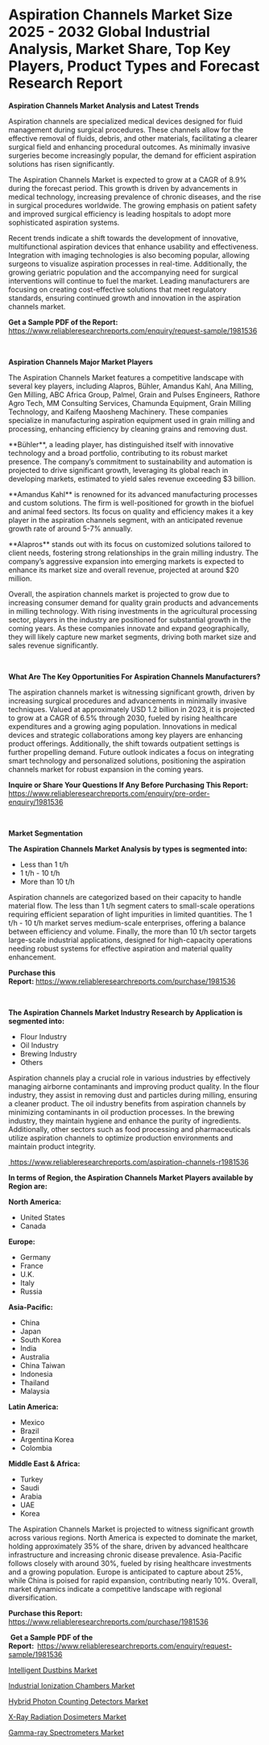 <p><h1>Aspiration Channels Market Size 2025 - 2032 Global Industrial Analysis, Market Share, Top Key Players, Product Types and Forecast Research Report</h1></p><p><strong>Aspiration Channels Market Analysis and Latest Trends</strong></p>
<p><p>Aspiration channels are specialized medical devices designed for fluid management during surgical procedures. These channels allow for the effective removal of fluids, debris, and other materials, facilitating a clearer surgical field and enhancing procedural outcomes. As minimally invasive surgeries become increasingly popular, the demand for efficient aspiration solutions has risen significantly.</p><p>The Aspiration Channels Market is expected to grow at a CAGR of 8.9% during the forecast period. This growth is driven by advancements in medical technology, increasing prevalence of chronic diseases, and the rise in surgical procedures worldwide. The growing emphasis on patient safety and improved surgical efficiency is leading hospitals to adopt more sophisticated aspiration systems.</p><p>Recent trends indicate a shift towards the development of innovative, multifunctional aspiration devices that enhance usability and effectiveness. Integration with imaging technologies is also becoming popular, allowing surgeons to visualize aspiration processes in real-time. Additionally, the growing geriatric population and the accompanying need for surgical interventions will continue to fuel the market. Leading manufacturers are focusing on creating cost-effective solutions that meet regulatory standards, ensuring continued growth and innovation in the aspiration channels market.</p></p>
<p><strong>Get a Sample PDF of the Report:&nbsp;</strong> <a href="https://www.reliableresearchreports.com/enquiry/request-sample/1981536?utm_campaign=16&utm_medium=2&utm_source=Github&utm_content=ia&utm_term=02032025&utm_id=aspiration-channels">https://www.reliableresearchreports.com/enquiry/request-sample/1981536</a></p>
<p>&nbsp;</p>
<p><strong>Aspiration Channels Major Market Players</strong></p>
<p><p>The Aspiration Channels Market features a competitive landscape with several key players, including Alapros, Bühler, Amandus Kahl, Ana Milling, Gen Milling, ABC Africa Group, Palmel, Grain and Pulses Engineers, Rathore Agro Tech, MM Consulting Services, Chamunda Equipment, Grain Milling Technology, and Kaifeng Maosheng Machinery. These companies specialize in manufacturing aspiration equipment used in grain milling and processing, enhancing efficiency by cleaning grains and removing dust.</p><p>**Bühler**, a leading player, has distinguished itself with innovative technology and a broad portfolio, contributing to its robust market presence. The company’s commitment to sustainability and automation is projected to drive significant growth, leveraging its global reach in developing markets, estimated to yield sales revenue exceeding $3 billion.</p><p>**Amandus Kahl** is renowned for its advanced manufacturing processes and custom solutions. The firm is well-positioned for growth in the biofuel and animal feed sectors. Its focus on quality and efficiency makes it a key player in the aspiration channels segment, with an anticipated revenue growth rate of around 5-7% annually.</p><p>**Alapros** stands out with its focus on customized solutions tailored to client needs, fostering strong relationships in the grain milling industry. The company’s aggressive expansion into emerging markets is expected to enhance its market size and overall revenue, projected at around $20 million.</p><p>Overall, the aspiration channels market is projected to grow due to increasing consumer demand for quality grain products and advancements in milling technology. With rising investments in the agricultural processing sector, players in the industry are positioned for substantial growth in the coming years. As these companies innovate and expand geographically, they will likely capture new market segments, driving both market size and sales revenue significantly.</p></p>
<p>&nbsp;</p>
<p><strong>What Are The Key Opportunities For Aspiration Channels Manufacturers?</strong></p>
<p><p>The aspiration channels market is witnessing significant growth, driven by increasing surgical procedures and advancements in minimally invasive techniques. Valued at approximately USD 1.2 billion in 2023, it is projected to grow at a CAGR of 6.5% through 2030, fueled by rising healthcare expenditures and a growing aging population. Innovations in medical devices and strategic collaborations among key players are enhancing product offerings. Additionally, the shift towards outpatient settings is further propelling demand. Future outlook indicates a focus on integrating smart technology and personalized solutions, positioning the aspiration channels market for robust expansion in the coming years.</p></p>
<p><strong>Inquire or Share Your Questions If Any Before Purchasing This Report:</strong> <a href="https://www.reliableresearchreports.com/enquiry/pre-order-enquiry/1981536?utm_campaign=16&utm_medium=2&utm_source=Github&utm_content=ia&utm_term=02032025&utm_id=aspiration-channels">https://www.reliableresearchreports.com/enquiry/pre-order-enquiry/1981536</a></p>
<p>&nbsp;</p>
<p><strong>Market Segmentation</strong></p>
<p><strong>The Aspiration Channels Market Analysis by types is segmented into:</strong></p>
<p><ul><li>Less than 1 t/h</li><li>1 t/h - 10 t/h</li><li>More than 10 t/h</li></ul></p>
<p><p>Aspiration channels are categorized based on their capacity to handle material flow. The less than 1 t/h segment caters to small-scale operations requiring efficient separation of light impurities in limited quantities. The 1 t/h - 10 t/h market serves medium-scale enterprises, offering a balance between efficiency and volume. Finally, the more than 10 t/h sector targets large-scale industrial applications, designed for high-capacity operations needing robust systems for effective aspiration and material quality enhancement.</p></p>
<p><strong>Purchase this Report:&nbsp;</strong><a href="https://www.reliableresearchreports.com/purchase/1981536?utm_campaign=16&utm_medium=2&utm_source=Github&utm_content=ia&utm_term=02032025&utm_id=aspiration-channels">https://www.reliableresearchreports.com/purchase/1981536</a></p>
<p>&nbsp;</p>
<p><strong>The Aspiration Channels Market Industry Research by Application is segmented into:</strong></p>
<p><ul><li>Flour Industry</li><li>Oil Industry</li><li>Brewing Industry</li><li>Others</li></ul></p>
<p><p>Aspiration channels play a crucial role in various industries by effectively managing airborne contaminants and improving product quality. In the flour industry, they assist in removing dust and particles during milling, ensuring a cleaner product. The oil industry benefits from aspiration channels by minimizing contaminants in oil production processes. In the brewing industry, they maintain hygiene and enhance the purity of ingredients. Additionally, other sectors such as food processing and pharmaceuticals utilize aspiration channels to optimize production environments and maintain product integrity.</p></p>
<p><a href="https://www.reliableresearchreports.com/aspiration-channels-r1981536?utm_campaign=16&utm_medium=2&utm_source=Github&utm_content=ia&utm_term=02032025&utm_id=aspiration-channels">&nbsp;https://www.reliableresearchreports.com/aspiration-channels-r1981536</a></p>
<p><strong>In terms of Region, the Aspiration Channels Market Players available by Region are:</strong></p>
<p>
    <p> <strong> North America: </strong>
        <ul>
            <li>United States</li>
            <li>Canada</li>
        </ul>
        </p> 
    <p> <strong> Europe: </strong>
        <ul>
            <li>Germany</li>
            <li>France</li>
            <li>U.K.</li>
            <li>Italy</li>
            <li>Russia</li>
        </ul>
        </p> 
    <p> <strong> Asia-Pacific: </strong>
        <ul>
            <li>China</li>
            <li>Japan</li>
            <li>South Korea</li>
            <li>India</li>
            <li>Australia</li>
            <li>China Taiwan</li>
            <li>Indonesia</li>
            <li>Thailand</li>
            <li>Malaysia</li>
        </ul>
        </p> 
    <p> <strong> Latin America: </strong>
        <ul>
            <li>Mexico</li>
            <li>Brazil</li>
            <li>Argentina Korea</li>
            <li>Colombia</li>
        </ul>
        </p> 
    <p> <strong> Middle East & Africa: </strong>
        <ul>
            <li>Turkey</li>
            <li>Saudi</li>
            <li>Arabia</li>
            <li>UAE</li>
            <li>Korea</li>
        </ul>
    </p>
    </p>
<p><p>The Aspiration Channels Market is projected to witness significant growth across various regions. North America is expected to dominate the market, holding approximately 35% of the share, driven by advanced healthcare infrastructure and increasing chronic disease prevalence. Asia-Pacific follows closely with around 30%, fueled by rising healthcare investments and a growing population. Europe is anticipated to capture about 25%, while China is poised for rapid expansion, contributing nearly 10%. Overall, market dynamics indicate a competitive landscape with regional diversification.</p></p>
<p><strong>Purchase this Report: </strong><a href="https://www.reliableresearchreports.com/purchase/1981536?utm_campaign=16&utm_medium=2&utm_source=Github&utm_content=ia&utm_term=02032025&utm_id=aspiration-channels">https://www.reliableresearchreports.com/purchase/1981536</a></p>
<p>&nbsp;<strong>Get a Sample PDF of the Report:&nbsp;&nbsp;</strong><a href="https://www.reliableresearchreports.com/enquiry/request-sample/1981536?utm_campaign=16&utm_medium=2&utm_source=Github&utm_content=ia&utm_term=02032025&utm_id=aspiration-channels">https://www.reliableresearchreports.com/enquiry/request-sample/1981536</a></p>
<p><strong></strong></p>
<p><p><a href="https://github.com/cobinaydin13/Market-Research-Report-List-1/blob/main/intelligent-dustbins-market.md?utm_campaign=16&utm_medium=2&utm_source=Github&utm_content=ia&utm_term=02032025&utm_id=aspiration-channels">Intelligent Dustbins Market</a></p><p><a href="https://github.com/nibbsmantji/Market-Research-Report-List-1/blob/main/industrial-ionization-chambers-market.md?utm_campaign=16&utm_medium=2&utm_source=Github&utm_content=ia&utm_term=02032025&utm_id=aspiration-channels">Industrial Ionization Chambers Market</a></p><p><a href="https://github.com/leehihkl/Market-Research-Report-List-1/blob/main/hybrid-photon-counting-detectors-market.md?utm_campaign=16&utm_medium=2&utm_source=Github&utm_content=ia&utm_term=02032025&utm_id=aspiration-channels">Hybrid Photon Counting Detectors Market</a></p><p><a href="https://github.com/guleealhani/Market-Research-Report-List-1/blob/main/x-ray-radiation-dosimeters-market.md?utm_campaign=16&utm_medium=2&utm_source=Github&utm_content=ia&utm_term=02032025&utm_id=aspiration-channels">X-Ray Radiation Dosimeters Market</a></p><p><a href="https://github.com/osamhcombre/Market-Research-Report-List-1/blob/main/gamma-ray-spectrometers-market.md?utm_campaign=16&utm_medium=2&utm_source=Github&utm_content=ia&utm_term=02032025&utm_id=aspiration-channels">Gamma-ray Spectrometers Market</a></p></p>